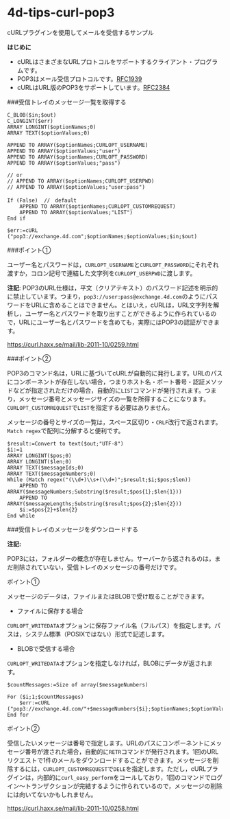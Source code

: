 # 4d-tips-curl-pop3
cURLプラグインを使用してメールを受信するサンプル

**はじめに**

* cURLはさまざまなURLプロトコルをサポートするクライアント・プログラムです。
* POP3はメール受信プロトコルです。[RFC1939](https://www.ietf.org/rfc/rfc1939.txt)
* cURLはURL版のPOP3をサポートしています。[RFC2384](https://www.ietf.org/rfc/rfc2384.txt)

###受信トレイのメッセージ一覧を取得する

```
C_BLOB($in;$out)
C_LONGINT($err)
ARRAY LONGINT($optionNames;0)
ARRAY TEXT($optionValues;0)

APPEND TO ARRAY($optionNames;CURLOPT_USERNAME)
APPEND TO ARRAY($optionValues;"user")
APPEND TO ARRAY($optionNames;CURLOPT_PASSWORD)
APPEND TO ARRAY($optionValues;"pass")

// or
// APPEND TO ARRAY($optionNames;CURLOPT_USERPWD)
// APPEND TO ARRAY($optionValues;"user:pass")

If (False)  //　default
	APPEND TO ARRAY($optionNames;CURLOPT_CUSTOMREQUEST)
	APPEND TO ARRAY($optionValues;"LIST")
End if 

$err:=cURL ("pop3://exchange.4d.com";$optionNames;$optionValues;$in;$out)
```

###ポイント①

ユーザー名とパスワードは，``CURLOPT_USERNAME``と``CURLOPT_PASSWORD``にそれぞれ渡すか，コロン記号で連結した文字列を``CURLOPT_USERPWD``に渡します。

**注記**: POP3のURL仕様は，平文（クリアテキスト）のパスワード記述を明示的に禁止しています。つまり，``pop3://user:pass@exchange.4d.com``のようにパスワードをURLに含めることはできません。とはいえ，cURLは，URL文字列を解析し，ユーザー名とパスワードを取り出すことができるように作られているので，URLにユーザー名とパスワードを含めても，実際にはPOP3の認証ができます。

https://curl.haxx.se/mail/lib-2011-10/0259.html

###ポイント②

POP3のコマンド名は，URLに基づいてcURLが自動的に発行します。URLのパスにコンポーネントが存在しない場合，つまりホスト名・ポート番号・認証メソッドなどが指定されただけの場合，自動的に``LIST``コマンドが発行されます。つまり，メッセージ番号とメッセージサイズの一覧を所得することになります。``CURLOPT_CUSTOMREQUEST``で``LIST``を指定する必要はありません。

メッセージの番号とサイズの一覧は，スペース区切り・``CRLF``改行で返されます。``Match regex``で配列に分解すると便利です。

```
$result:=Convert to text($out;"UTF-8")
$i:=1
ARRAY LONGINT($pos;0)
ARRAY LONGINT($len;0)
ARRAY TEXT($messageIds;0)
ARRAY TEXT($messageNumbers;0)
While (Match regex("(\\d+)\\s+(\\d+)";$result;$i;$pos;$len))
	APPEND TO ARRAY($messageNumbers;Substring($result;$pos{1};$len{1}))
	APPEND TO ARRAY($messageLengths;Substring($result;$pos{2};$len{2}))
	$i:=$pos{2}+$len{2}
End while 
```

###受信トレイのメッセージをダウンロードする

**注記:**

POP3には，フォルダーの概念が存在しません。サーバーから返されるのは，まだ削除されていない，受信トレイのメッセージの番号だけです。

ポイント①

メッセージのデータは，ファイルまたはBLOBで受け取ることができます。

* ファイルに保存する場合

``CURLOPT_WRITEDATA``オプションに保存ファイル名（フルパス）を指定します。パスは，システム標準（POSIXではない）形式で記述します。

* BLOBで受信する場合

``CURLOPT_WRITEDATA``オプションを指定しなければ，BLOBにデータが返されます。

```
$countMessages:=Size of array($messageNumbers)

For ($i;1;$countMessages)
	$err:=cURL ("pop3://exchange.4d.com/"+$messageNumbers{$i};$optionNames;$optionValues;$in;$out)
End for 
```

ポイント②

受信したいメッセージは番号で指定します。URLのパスにコンポーネントにメッセージ番号が渡された場合，自動的に``RETR``コマンドが発行されます。1回のURLリクエストで1件のメールをダウンロードすることができます。メッセージを削除するには，``CURLOPT_CUSTOMREQUEST``で``DELE``を指定します。ただし，cURLプラグインは，内部的に``curl_easy_perform``をコールしており，1回のコマンドでログイン〜トランザクションが完結するように作られているので，メッセージの削除には向いてないかもしれません。 

https://curl.haxx.se/mail/lib-2011-10/0258.html
